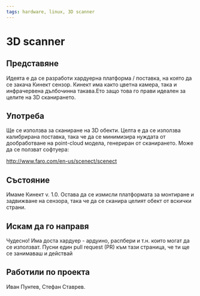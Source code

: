 ```yaml
---
tags: hardware, linux, 3D scanner
---
```

# 3D scanner

## Представяне

Идеята е да се разработи хардуерна платформа / поставка, на която да се закача Кинект сензор. Кинект има както цветна камера, така и инфрачервена дълбочинна такава.Ето защо това го прави идеален за целите на 3D сканирането.

## Употреба

Ще се използва за сканиране на 3D обекти. Целта е да се използва калибрирана поставка, така че да се минимизира нуждата от дообработване на point-cloud модела, генериран от сканирането. Може да се ползват софтуера:

http://www.faro.com/en-us/scenect/scenect

## Състояние

Имаме Кинект v. 1.0. Остава да се измисли платформата за монтиране и задвижване на сензора, така че да се сканира целият обект от вскички страни.

## Искам да го направя

Чудесно! Има доста хардуер - ардуино, распбери и т.н. които могат да се използват. Пусни един pull request (PR) към тази страница, че ти ще се занимаваш и действай

## Работили по проекта

Иван Пунтев, Стефан Ставрев.
